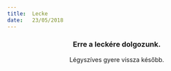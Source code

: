 ```yaml
---
title:  Lecke
date:   23/05/2018
---
```


### <center>Erre a leckére dolgozunk.</center>
<center>Légyszíves gyere vissza később.</center>